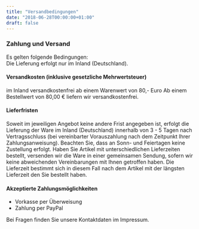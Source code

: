 ```yaml
---
title: "Versandbedingungen"
date: "2018-06-28T00:00:00+01:00"
draft: false
---
```


### Zahlung und Versand
Es gelten folgende Bedingungen:  
Die Lieferung erfolgt nur im Inland (Deutschland). 



#### Versandkosten (inklusive gesetzliche Mehrwertsteuer)
im Inland versandkostenfrei ab einem Warenwert von 80,- Euro
Ab einem Bestellwert von 80,00 € liefern wir versandkostenfrei.

#### Lieferfristen

Soweit im jeweiligen Angebot keine andere Frist angegeben ist, erfolgt die Lieferung der Ware im Inland (Deutschland) innerhalb von 3 - 5 Tagen nach Vertragsschluss (bei vereinbarter Vorauszahlung nach dem Zeitpunkt Ihrer Zahlungsanweisung).
Beachten Sie, dass an Sonn- und Feiertagen keine Zustellung erfolgt.
Haben Sie Artikel mit unterschiedlichen Lieferzeiten bestellt, versenden wir die Ware in einer gemeinsamen Sendung, sofern wir keine abweichenden Vereinbarungen mit Ihnen getroffen haben. Die Lieferzeit bestimmt sich in diesem Fall nach dem Artikel mit der längsten Lieferzeit den Sie bestellt haben.

#### Akzeptierte Zahlungsmöglichkeiten

-  Vorkasse per Überweisung
-  Zahlung per PayPal 

Bei Fragen finden Sie unsere Kontaktdaten im Impressum.